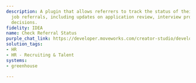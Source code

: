 ```yaml
---
description: A plugin that allows referrers to track the status of their submitted
  job referrals, including updates on application review, interview progress and hiring
  decisions.
fidelity: IDEA
name: Check Referral Status
purple_chat_link: https://developer.moveworks.com/creator-studio/developer-tools/purple-chat/?conversation=%7B%22startTimestamp%22%3A%2211%3A43+AM%22%2C%22messages%22%3A%5B%7B%22parts%22%3A%5B%7B%22richText%22%3A%22Check+the+status+of+my+referral%22%7D%5D%2C%22role%22%3A%22user%22%7D%2C%7B%22parts%22%3A%5B%7B%22richText%22%3A%22Please+provide+the+candidate%27s+email.%22%7D%5D%2C%22role%22%3A%22assistant%22%7D%2C%7B%22parts%22%3A%5B%7B%22richText%22%3A%22johndoe%40gmail.com%22%7D%5D%2C%22role%22%3A%22user%22%7D%2C%7B%22parts%22%3A%5B%7B%22richText%22%3A%22%F0%9F%94%8D+Referral+Status+for+johndoe%40gmail.com%3A%22%7D%2C%7B%22richText%22%3A%22%3Cul%3E%3Cli%3E%3Cb%3EJob+Applied+For%3A%3C%2Fb%3E+Software+Engineer%3C%2Fli%3E%3Cli%3E%3Cb%3EApplication+Status%3A%3C%2Fb%3E+In+Review%3C%2Fli%3E%3Cli%3E%3Cb%3ECurrent+Stage%3A%3C%2Fb%3E+Interview+Scheduled%3C%2Fli%3E%3Cli%3E%3Cb%3EUpcoming+Interview%3A%3C%2Fb%3E+February+20%2C+2025%2C+at+10%3A00+AM+%28PST%29%3C%2Fli%3E%3C%2Ful%3E%22%7D%2C%7B%22citations%22%3A%5B%7B%22citationTitle%22%3A%22John+Doe+Referral%22%2C%22connectorName%22%3A%22greenhouse%22%7D%5D%7D%5D%2C%22role%22%3A%22assistant%22%7D%5D%7D
solution_tags:
- HR
- HR - Recruiting & Talent
systems:
- greenhouse

---
```

